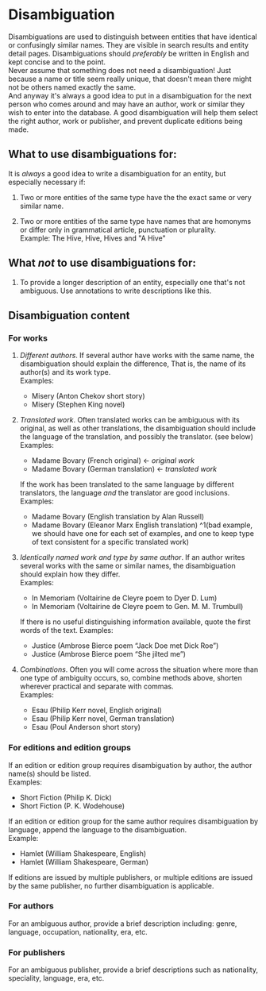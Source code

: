 # Disambiguation

Disambiguations are used to distinguish between entities that have identical or confusingly similar names. They are visible in search results and entity detail pages. Disambiguations should _preferably_ be written in English and kept concise and to the point.<br>
Never assume that something does not need a disambiguation! Just because a name or title seem really unique, that doesn't mean there might not be others named exactly the same.<br>
And anyway it's always a good idea to put in a disambiguation for the next person who comes around and may have an author, work or similar they wish to enter into the database. A good disambiguation will help them select the right author, work or publisher, and prevent duplicate editions being made.

## What to use disambiguations for:

It is _always_ a good idea to write a disambiguation for an entity, but especially necessary if:

1.  Two or more entities of the same type have the the exact same or very similar name.

2.  Two or more entities of the same type have names that are homonyms or differ only in grammatical article, punctuation or plurality. <br>
Example: The Hive, Hive, Hives and "A Hive"

## What *not* to use disambiguations for:

1.  To provide a longer description of an entity, especially one that's not ambiguous. Use annotations to write descriptions like this.

## Disambiguation content

### For works

1.  *Different authors*. If several author have works with the same name, the disambiguation should explain the difference, That is, the name of its author(s) and its work type.<br>
    Examples:

    - Misery (Anton Chekov short story)
    - Misery (Stephen King novel)

3.  *Translated work*. Often translated works can be ambiguous with its original, as well as other translations, the disambiguation should include the language of the translation, and possibly the translator. (see below)<br>
    Examples:

    - Madame Bovary (French original) ← *original work*
    - Madame Bovary (German translation) ← *translated work*

    If the work has been translated to the same language by different translators, the language *and* the translator are good inclusions.<br>
    Examples:

    - Madame Bovary (English translation by Alan Russell)
    - Madame Bovary (Eleanor Marx English translation) ^1(bad example, we should have one for each set of examples, and one to keep type of text consistent for a specific translated work)


5.  *Identically named work and type by same author*. If an author writes several works with the same or similar names, the disambiguation should explain how they differ.<br>
    Examples:

    - In Memoriam (Voltairine de Cleyre poem to Dyer D. Lum)
    - In Memoriam (Voltairine de Cleyre poem to Gen. M. M. Trumbull)

    If there is no useful distinguishing information available, quote the first words of the text. Examples:

    - Justice (Ambrose Bierce poem “Jack Doe met Dick Roe”)
    - Justice (Ambrose Bierce poem “She jilted me”)

6. *Combinations*. Often you will come across the situation where more than one type of ambiguity occurs, so, combine methods above, shorten wherever practical and separate with commas.<br>
    Examples:

    - Esau (Philip Kerr novel, English original)
    - Esau (Philip Kerr novel, German translation)
    - Esau (Poul Anderson short story)

### For editions and edition groups

If an edition or edition group requires disambiguation by author, the author name(s) should be listed.<br>
Examples:

- Short Fiction (Philip K. Dick)
- Short Fiction (P. K. Wodehouse)

If an edition or edition group for the same author requires disambiguation by language, append the language to the disambiguation.<br>
Example:

- Hamlet (William Shakespeare, English)
- Hamlet (William Shakespeare, German)

If editions are issued by multiple publishers, or multiple editions are issued by the same publisher, no further disambiguation is applicable.

### For authors

For an ambiguous author, provide a brief description including: genre, language, occupation, nationality, era, etc.

### For publishers

For an ambiguous publisher, provide a brief descriptions such as nationality, speciality, language, era, etc.
